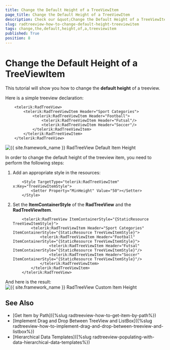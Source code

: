 ```yaml
---
title: Change the Default Height of a TreeViewItem
page_title: Change the Default Height of a TreeViewItem
description: Check our &quot;Change the Default Height of a TreeViewItem&quot; documentation article for the RadTreeView {{ site.framework_name }} control.
slug: radtreeview-how-to-change-default-height-treeviewitem
tags: change,the,default,height,of,a,treeviewitem
published: True
position: 8
---
```


# Change the Default Height of a TreeViewItem

This tutorial will show you how to change the __default height__ of a treeview.

Here is a simple treeview declaration: 

```XAML
	<telerik:RadTreeView>
	    <telerik:RadTreeViewItem Header="Sport Categories">
	        <telerik:RadTreeViewItem Header="Football">
	            <telerik:RadTreeViewItem Header="Futsal"/>
	            <telerik:RadTreeViewItem Header="Soccer"/>
	        </telerik:RadTreeViewItem>
	    </telerik:RadTreeViewItem>
	</telerik:RadTreeView>
```

![{{ site.framework_name }} RadTreeView Default Item Height](images/RadTreeView_HowToChangeDefaultHeight_001.png)

In order to change the default height of the treeview item, you need to perform the following steps:

1. Add an appropriate style in the resources: 

	```XAML
		<Style TargetType="telerik:RadTreeViewItem" x:Key="TreeViewItemStyle">
			<Setter Property="MinHeight" Value="50"></Setter>
		</Style>
	```

2. Set the __ItemContainerStyle__ of the __RadTreeView__ and the __RadTreeViewItem__. 

	```XAML
		<telerik:RadTreeView ItemContainerStyle="{StaticResource TreeViewItemStyle}">
			<telerik:RadTreeViewItem Header="Sport Categories" ItemContainerStyle="{StaticResource TreeViewItemStyle}">
				<telerik:RadTreeViewItem Header="Football" ItemContainerStyle="{StaticResource TreeViewItemStyle}">
					<telerik:RadTreeViewItem Header="Futsal" ItemContainerStyle="{StaticResource TreeViewItemStyle}"/>
					<telerik:RadTreeViewItem Header="Soccer" ItemContainerStyle="{StaticResource TreeViewItemStyle}"/>
				</telerik:RadTreeViewItem>
			</telerik:RadTreeViewItem>
		</telerik:RadTreeView>
	```

And here is the result: 
![{{ site.framework_name }} RadTreeView Custom Item Height](images/RadTreeView_HowToChangeDefaultHeight_010.png)

## See Also
 * [Get Item by Path]({%slug radtreeview-how-to-get-item-by-path%})
 * [Implement Drag and Drop Between TreeView and ListBox]({%slug radtreeview-how-to-implement-drag-and-drop-between-treeview-and-listbox%})
 * [Hierarchical Data Templates]({%slug radtreeview-populating-with-data-hierarchical-data-templates%})